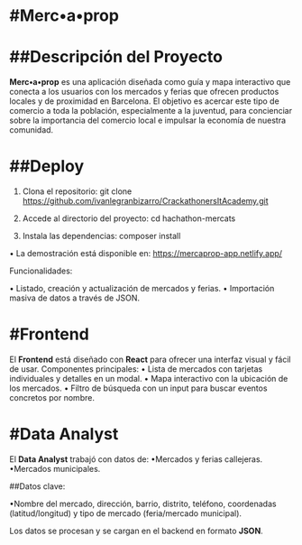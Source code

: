 #Merc•a•prop
===

##Descripción del Proyecto
===

**Merc•a•prop** es una aplicación diseñada como guía y mapa interactivo que conecta a los usuarios con los mercados y ferias que ofrecen productos locales y de proximidad en Barcelona. El objetivo es acercar este tipo de comercio a toda la población, especialmente a la juventud, para concienciar sobre la importancia del comercio local e impulsar la economía de nuestra comunidad.

##Deploy
===

1. Clona el repositorio: 
git clone https://github.com/ivanlegranbizarro/CrackathonersItAcademy.git

2. Accede al directorio del proyecto: 
cd hachathon-mercats

3. Instala las dependencias: 
composer install

• La demostración está disponible en: 
https://mercaprop-app.netlify.app/


Funcionalidades:

• Listado, creación y actualización de mercados y ferias.
• Importación masiva de datos a través de JSON.

#Frontend
===

El **Frontend** está diseñado con **React** para ofrecer una interfaz visual y fácil de usar. Componentes principales:
• Lista de mercados con tarjetas individuales y detalles en un modal.
• Mapa interactivo con la ubicación de los mercados.
• Filtro de búsqueda con un input para buscar eventos concretos por nombre.

#Data Analyst
===

El **Data Analyst** trabajó con datos de:
•Mercados y ferias callejeras.
•Mercados municipales.

##Datos clave:

•Nombre del mercado, dirección, barrio, distrito, teléfono, coordenadas (latitud/longitud) y tipo de mercado (feria/mercado municipal).

Los datos se procesan y se cargan en el backend en formato **JSON**.